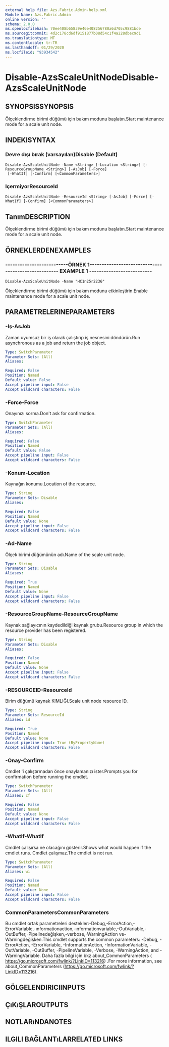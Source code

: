 ```yaml
---
external help file: Azs.Fabric.Admin-help.xml
Module Name: Azs.Fabric.Admin
online version: ''
schema: 2.0.0
ms.openlocfilehash: 70ee408b65839e46e408256780a6d705c9881bde
ms.sourcegitcommit: 4d2c178cd6df9151877b08d54c1f4a228dbec9d1
ms.translationtype: MT
ms.contentlocale: tr-TR
ms.lasthandoff: 01/29/2020
ms.locfileid: "93934542"
---
```

# <span data-ttu-id="eb36f-101">Disable-AzsScaleUnitNode</span><span class="sxs-lookup"><span data-stu-id="eb36f-101">Disable-AzsScaleUnitNode</span></span>

## <span data-ttu-id="eb36f-102">SYNOPSIS</span><span class="sxs-lookup"><span data-stu-id="eb36f-102">SYNOPSIS</span></span>
<span data-ttu-id="eb36f-103">Ölçeklendirme birimi düğümü için bakım modunu başlatın.</span><span class="sxs-lookup"><span data-stu-id="eb36f-103">Start maintenance mode for a scale unit node.</span></span>

## <span data-ttu-id="eb36f-104">INDEKI</span><span class="sxs-lookup"><span data-stu-id="eb36f-104">SYNTAX</span></span>

### <span data-ttu-id="eb36f-105">Devre dışı bırak (varsayılan)</span><span class="sxs-lookup"><span data-stu-id="eb36f-105">Disable (Default)</span></span>
```
Disable-AzsScaleUnitNode -Name <String> [-Location <String>] [-ResourceGroupName <String>] [-AsJob] [-Force]
 [-WhatIf] [-Confirm] [<CommonParameters>]
```

### <span data-ttu-id="eb36f-106">Içermiyor</span><span class="sxs-lookup"><span data-stu-id="eb36f-106">ResourceId</span></span>
```
Disable-AzsScaleUnitNode -ResourceId <String> [-AsJob] [-Force] [-WhatIf] [-Confirm] [<CommonParameters>]
```

## <span data-ttu-id="eb36f-107">Tanım</span><span class="sxs-lookup"><span data-stu-id="eb36f-107">DESCRIPTION</span></span>
<span data-ttu-id="eb36f-108">Ölçeklendirme birimi düğümü için bakım modunu başlatın.</span><span class="sxs-lookup"><span data-stu-id="eb36f-108">Start maintenance mode for a scale unit node.</span></span>

## <span data-ttu-id="eb36f-109">ÖRNEKLERDEN</span><span class="sxs-lookup"><span data-stu-id="eb36f-109">EXAMPLES</span></span>

### <span data-ttu-id="eb36f-110">--------------------------ÖRNEK 1--------------------------</span><span class="sxs-lookup"><span data-stu-id="eb36f-110">-------------------------- EXAMPLE 1 --------------------------</span></span>
```
Disable-AzsScaleUnitNode -Name "HC1n25r2236"
```

<span data-ttu-id="eb36f-111">Ölçeklendirme birimi düğümü için bakım modunu etkinleştirin.</span><span class="sxs-lookup"><span data-stu-id="eb36f-111">Enable maintenance mode for a scale unit node.</span></span>

## <span data-ttu-id="eb36f-112">PARAMETRELERINE</span><span class="sxs-lookup"><span data-stu-id="eb36f-112">PARAMETERS</span></span>

### <span data-ttu-id="eb36f-113">-Iş</span><span class="sxs-lookup"><span data-stu-id="eb36f-113">-AsJob</span></span>
<span data-ttu-id="eb36f-114">Zaman uyumsuz bir iş olarak çalıştırıp iş nesnesini döndürün.</span><span class="sxs-lookup"><span data-stu-id="eb36f-114">Run asynchronous as a job and return the job object.</span></span>

```yaml
Type: SwitchParameter
Parameter Sets: (All)
Aliases: 

Required: False
Position: Named
Default value: False
Accept pipeline input: False
Accept wildcard characters: False
```

### <span data-ttu-id="eb36f-115">-Force</span><span class="sxs-lookup"><span data-stu-id="eb36f-115">-Force</span></span>
<span data-ttu-id="eb36f-116">Onayınızı sorma.</span><span class="sxs-lookup"><span data-stu-id="eb36f-116">Don't ask for confirmation.</span></span>

```yaml
Type: SwitchParameter
Parameter Sets: (All)
Aliases: 

Required: False
Position: Named
Default value: False
Accept pipeline input: False
Accept wildcard characters: False
```

### <span data-ttu-id="eb36f-117">-Konum</span><span class="sxs-lookup"><span data-stu-id="eb36f-117">-Location</span></span>
<span data-ttu-id="eb36f-118">Kaynağın konumu.</span><span class="sxs-lookup"><span data-stu-id="eb36f-118">Location of the resource.</span></span>

```yaml
Type: String
Parameter Sets: Disable
Aliases: 

Required: False
Position: Named
Default value: None
Accept pipeline input: False
Accept wildcard characters: False
```

### <span data-ttu-id="eb36f-119">-Ad</span><span class="sxs-lookup"><span data-stu-id="eb36f-119">-Name</span></span>
<span data-ttu-id="eb36f-120">Ölçek birimi düğümünün adı.</span><span class="sxs-lookup"><span data-stu-id="eb36f-120">Name of the scale unit node.</span></span>

```yaml
Type: String
Parameter Sets: Disable
Aliases: 

Required: True
Position: Named
Default value: None
Accept pipeline input: False
Accept wildcard characters: False
```

### <span data-ttu-id="eb36f-121">-ResourceGroupName</span><span class="sxs-lookup"><span data-stu-id="eb36f-121">-ResourceGroupName</span></span>
<span data-ttu-id="eb36f-122">Kaynak sağlayıcının kaydedildiği kaynak grubu.</span><span class="sxs-lookup"><span data-stu-id="eb36f-122">Resource group in which the resource provider has been registered.</span></span>

```yaml
Type: String
Parameter Sets: Disable
Aliases: 

Required: False
Position: Named
Default value: None
Accept pipeline input: False
Accept wildcard characters: False
```

### <span data-ttu-id="eb36f-123">-RESOURCEID</span><span class="sxs-lookup"><span data-stu-id="eb36f-123">-ResourceId</span></span>
<span data-ttu-id="eb36f-124">Birim düğümü kaynak KIMLIĞI.</span><span class="sxs-lookup"><span data-stu-id="eb36f-124">Scale unit node resource ID.</span></span>

```yaml
Type: String
Parameter Sets: ResourceId
Aliases: id

Required: True
Position: Named
Default value: None
Accept pipeline input: True (ByPropertyName)
Accept wildcard characters: False
```

### <span data-ttu-id="eb36f-125">-Onay</span><span class="sxs-lookup"><span data-stu-id="eb36f-125">-Confirm</span></span>
<span data-ttu-id="eb36f-126">Cmdlet 'i çalıştırmadan önce onaylamanızı ister.</span><span class="sxs-lookup"><span data-stu-id="eb36f-126">Prompts you for confirmation before running the cmdlet.</span></span>

```yaml
Type: SwitchParameter
Parameter Sets: (All)
Aliases: cf

Required: False
Position: Named
Default value: None
Accept pipeline input: False
Accept wildcard characters: False
```

### <span data-ttu-id="eb36f-127">-WhatIf</span><span class="sxs-lookup"><span data-stu-id="eb36f-127">-WhatIf</span></span>
<span data-ttu-id="eb36f-128">Cmdlet çalışırsa ne olacağını gösterir.</span><span class="sxs-lookup"><span data-stu-id="eb36f-128">Shows what would happen if the cmdlet runs.</span></span>
<span data-ttu-id="eb36f-129">Cmdlet çalışmaz.</span><span class="sxs-lookup"><span data-stu-id="eb36f-129">The cmdlet is not run.</span></span>

```yaml
Type: SwitchParameter
Parameter Sets: (All)
Aliases: wi

Required: False
Position: Named
Default value: None
Accept pipeline input: False
Accept wildcard characters: False
```

### <span data-ttu-id="eb36f-130">CommonParameters</span><span class="sxs-lookup"><span data-stu-id="eb36f-130">CommonParameters</span></span>
<span data-ttu-id="eb36f-131">Bu cmdlet ortak parametreleri destekler:-Debug,-ErrorAction,-ErrorVariable,-ınformationaction,-ınformationvariable,-OutVariable,-OutBuffer,-Pipelinedeğişken,-verbose,-WarningAction ve-Warningdeğişken.</span><span class="sxs-lookup"><span data-stu-id="eb36f-131">This cmdlet supports the common parameters: -Debug, -ErrorAction, -ErrorVariable, -InformationAction, -InformationVariable, -OutVariable, -OutBuffer, -PipelineVariable, -Verbose, -WarningAction, and -WarningVariable.</span></span> <span data-ttu-id="eb36f-132">Daha fazla bilgi için bkz about_CommonParameters ( https://go.microsoft.com/fwlink/?LinkID=113216) .</span><span class="sxs-lookup"><span data-stu-id="eb36f-132">For more information, see about_CommonParameters (https://go.microsoft.com/fwlink/?LinkID=113216).</span></span>

## <span data-ttu-id="eb36f-133">GÖLGELENDIRICI</span><span class="sxs-lookup"><span data-stu-id="eb36f-133">INPUTS</span></span>

## <span data-ttu-id="eb36f-134">ÇıKıŞLAR</span><span class="sxs-lookup"><span data-stu-id="eb36f-134">OUTPUTS</span></span>

## <span data-ttu-id="eb36f-135">NOTLARıNDA</span><span class="sxs-lookup"><span data-stu-id="eb36f-135">NOTES</span></span>

## <span data-ttu-id="eb36f-136">ILGILI BAĞLANTıLAR</span><span class="sxs-lookup"><span data-stu-id="eb36f-136">RELATED LINKS</span></span>

